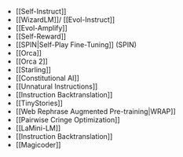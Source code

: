 
- [[Self-Instruct]]
- [[WizardLM]]/ [[Evol-Instruct]]
- [[Evol-Amplify]]
- [[Self-Reward]]
- [[SPIN|Self-Play Fine-Tuning]] (SPIN)
- [[Orca]]
- [[Orca 2]]
- [[Starling]]
- [[Constitutional AI]]
- [[Unnatural Instructions]]
- [[Instruction Backtranslation]]
- [[TinyStories]]
- [[Web Rephrase Augmented Pre-training|WRAP]]
- [[Pairwise Cringe Optimization]]
- [[LaMini-LM]]
- [[Instruction Backtranslation]]
- [[Magicoder]]